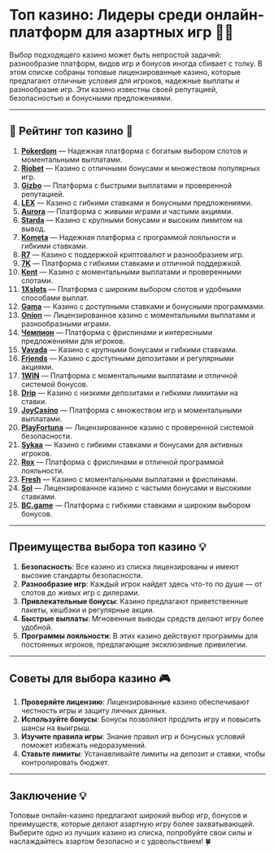 # Топ казино: Лидеры среди онлайн-платформ для азартных игр 🎲💸

Выбор подходящего казино может быть непростой задачей: разнообразие платформ, видов игр и бонусов иногда сбивает с толку. В этом списке собраны топовые лицензированные казино, которые предлагают отличные условия для игроков, надежные выплаты и разнообразие игр. Эти казино известны своей репутацией, безопасностью и бонусными предложениями.

---

## 🎲 Рейтинг топ казино 🎲

1. **[Pokerdom](https://brandplay.link/4k77v2yx)** — Надежная платформа с богатым выбором слотов и моментальными выплатами.
2. **[Riobet](https://brandplay.link/7xBLTPyj)** — Казино с отличными бонусами и множеством популярных игр.
3. **[Gizbo](https://brandplay.link/bprXw4YV)** — Платформа с быстрыми выплатами и проверенной репутацией.
4. **[LEX](https://brandplay.link/zW4hdDFV)** — Казино с гибкими ставками и бонусными предложениями.
5. **[Aurora](https://10trafic-stat2.com/click/668546556bcc6313411604bd/6766/13032/subaccount)** — Платформа с живыми играми и частыми акциями.
6. **[Starda](https://brandplay.link/fB7xwRFL)** — Казино с крупными бонусами и высоким лимитом на вывод.
7. **[Kometa](https://brandplay.link/8ZymQJV8)** — Надежная платформа с программой лояльности и гибкими ставками.
8. **[R7](https://brandplay.link/bMd3Yjsw)** — Казино с поддержкой криптовалют и разнообразием игр.
9. **[7K](https://brandplay.link/BvQyFShp)** — Платформа с гибкими ставками и отличной поддержкой.
10. **[Kent](https://brandplay.link/Fv2WP3js)** — Казино с моментальными выплатами и проверенными слотами.
11. **[1Xslots](https://brandplay.link/hSB1khtr)** — Платформа с широким выбором слотов и удобными способами выплат.
12. **[Gama](https://brandplay.link/j6NMKsDz)** — Казино с доступными ставками и бонусными программами.
13. **[Onion](https://brandplay.link/zBGRVpQ9)** — Лицензированное казино с моментальными выплатами и разнообразными играми.
14. **[Чемпион](https://temon-gter.cfd/go/lRq?p80412p304504pcc44t17455)** — Платформа с фриспинами и интересными предложениями для игроков.
15. **[Vavada](https://vavadapartner.pro/?promo=ea5c9275-6854-4505-94fc-95ab18221945-linkb2)** — Казино с крупными бонусами и гибкими ставками.
16. **[Friends](https://gofriends.vc/linkb2)** — Казино с доступными депозитами и регулярными акциями.
17. **[1WIN](https://brandplay.link/smXVpBbG)** — Платформа с моментальными выплатами и отличной системой бонусов.
18. **[Drip](https://drp-ircp01.com/c07e6a3db)** — Казино с низкими депозитами и гибкими лимитами на ставки.
19. **[JoyCasino](https://rpc30.call2me.pro/?/ru/registration?apkpop=0&partner=p24970p3291217pc98f)** — Платформа с множеством игр и моментальными выплатами.
20. **[PlayFortuna](https://fortunapromo.net/alt/playfortuna/registration?0dc4a9362a71feb7e3f165fb8e766f70)** — Лицензированное казино с проверенной системой безопасности.
21. **[Sykaa](https://s-two-way.com/?source=linkb2&pid=30697)** — Казино с гибкими ставками и бонусами для активных игроков.
22. **[Rox](https://rox-pvwfpjgcxe.com/cb1ee18a5)** — Платформа с фриспинами и отличной программой лояльности.
23. **[Fresh](https://fresh-eumwkxwao.com/c3f7b485d)** — Казино с моментальными выплатами и фриспинами.
24. **[Sol](https://sol-mmtdzfbaco.com/cb2415bca)** — Лицензированное казино с частыми бонусами и высокими ставками.
25. **[BC.game](https://partnerbcgame.com/dcc53d441)** — Платформа с гибкими ставками и широким выбором бонусов.

---

## Преимущества выбора топ казино 💡

1. **Безопасность**: Все казино из списка лицензированы и имеют высокие стандарты безопасности.
2. **Разнообразие игр**: Каждый игрок найдет здесь что-то по душе — от слотов до живых игр с дилерами.
3. **Привлекательные бонусы**: Казино предлагают приветственные пакеты, кешбэки и регулярные акции.
4. **Быстрые выплаты**: Мгновенные выводы средств делают игру более удобной.
5. **Программы лояльности**: В этих казино действуют программы для постоянных игроков, предлагающие эксклюзивные привилегии.

---

## Советы для выбора казино 🎮

1. **Проверяйте лицензию**: Лицензированные казино обеспечивают честность игры и защиту личных данных.
2. **Используйте бонусы**: Бонусы позволяют продлить игру и повысить шансы на выигрыш.
3. **Изучите правила игры**: Знание правил игр и бонусных условий поможет избежать недоразумений.
4. **Ставьте лимиты**: Устанавливайте лимиты на депозит и ставки, чтобы контролировать бюджет.

---

## Заключение 💡

Топовые онлайн-казино предлагают широкий выбор игр, бонусов и преимуществ, которые делают азартную игру более захватывающей. Выберите одно из лучших казино из списка, попробуйте свои силы и наслаждайтесь азартом безопасно и с удовольствием! 🍀
